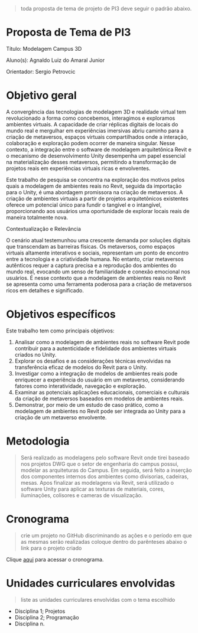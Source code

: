 > toda proposta de tema de projeto de PI3 deve seguir o padrão abaixo.

# Proposta de Tema de PI3
Título: Modelagem Campus 3D

Aluno(s): Agnaldo Luiz do Amaral Junior

Orientador: Sergio Petrovcic

# Objetivo geral
A convergência das tecnologias de modelagem 3D e realidade virtual tem revolucionado a forma como concebemos, interagimos e exploramos ambientes virtuais. A capacidade de criar réplicas digitais de locais do mundo real e mergulhar em experiências imersivas abriu caminho para a criação de metaversos, espaços virtuais compartilhados onde a interação, colaboração e exploração podem ocorrer de maneira singular. Nesse contexto, a integração entre o software de modelagem arquitetônica Revit e o mecanismo de desenvolvimento Unity desempenha um papel essencial na materialização desses metaversos, permitindo a transformação de projetos reais em experiências virtuais ricas e envolventes.

Este trabalho de pesquisa se concentra na exploração dos motivos pelos quais a modelagem de ambientes reais no Revit, seguida da importação para o Unity, é uma abordagem promissora na criação de metaversos. A criação de ambientes virtuais a partir de projetos arquitetônicos existentes oferece um potencial único para fundir o tangível e o intangível, proporcionando aos usuários uma oportunidade de explorar locais reais de maneira totalmente nova.

Contextualização e Relevância

O cenário atual testemunhou uma crescente demanda por soluções digitais que transcendam as barreiras físicas. Os metaversos, como espaços virtuais altamente interativos e sociais, representam um ponto de encontro entre a tecnologia e a criatividade humana. No entanto, criar metaversos autênticos requer a captura precisa e a reprodução dos ambientes do mundo real, evocando um senso de familiaridade e conexão emocional nos usuários. É nesse contexto que a modelagem de ambientes reais no Revit se apresenta como uma ferramenta poderosa para a criação de metaversos ricos em detalhes e significado.


# Objetivos específicos
Este trabalho tem como principais objetivos:

1) Analisar como a modelagem de ambientes reais no software Revit pode contribuir para a autenticidade e fidelidade dos ambientes virtuais criados no Unity.
2) Explorar os desafios e as considerações técnicas envolvidas na transferência eficaz de modelos do Revit para o Unity.
3) Investigar como a integração de modelos de ambientes reais pode enriquecer a experiência do usuário em um metaverso, considerando fatores como interatividade, navegação e exploração.
4) Examinar as potenciais aplicações educacionais, comerciais e culturais da criação de metaversos baseados em modelos de ambientes reais.
5) Demonstrar, por meio de um estudo de caso prático, como a modelagem de ambientes no Revit pode ser integrada ao Unity para a criação de um metaverso envolvente.

# Metodologia
> Será realizado as modelagens pelo software Revit onde tirei baseado nos projetos DWG que o setor de engenharia do campus possui, modelar as arquiteturas do Campus.
> Em seguida, será feito a inserção dos componentes internos dos ambientes como divisorias, cadeiras, mesas.
> Apos finalizar as modelagens via Revit, será utilizado o software Unity para aplicar as texturas de materiais, cores, iluminações, colisores e cameras de visualização.
# Cronograma
> crie um projeto no GitHub discriminando as ações e o período em que as mesmas serão realizadas
> coloque dentro do parênteses abaixo o link para o projeto criado

Clique [aqui](https://github.com/users/amaraljr/projects/1) para acessar o cronograma.


# Unidades curriculares envolvidas
> liste as unidades curriculares envolvidas com o tema escolhido
- Disciplina 1; Projetos 
- Disciplina 2; Programação
- Disciplina n.
